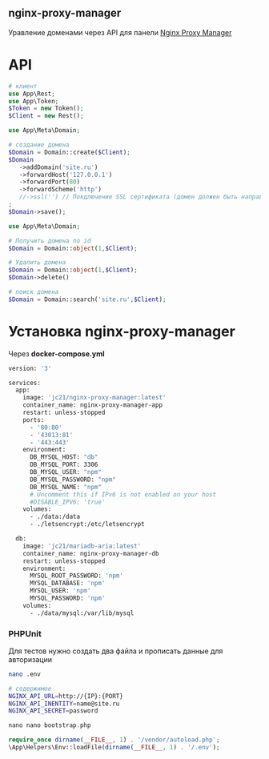 ## nginx-proxy-manager

Уравление доменами через API для панели [Nginx Proxy Manager](https://nginxproxymanager.com/)

# API

```php
# клиент
use App\Rest;
use App\Token;
$Token = new Token();
$Client = new Rest();
```

```php
use App\Meta\Domain;

# создание домена
$Domain = Domain::create($Client);
$Domain
   ->addDomain('site.ru')
   ->forwardHost('127.0.0.1')
   ->forwardPort(80)
   ->forwardScheme('http')
   //->ssl('') // Покдлючение SSL сертификата (домен должен быть направлен на сервер)
;
$Domain->save();
```

```php
use App\Meta\Domain;

# Получить домена по id
$Domain = Domain::object(1,$Client);

# Удалить домена
$Domain = Domain::object(1,$Client);
$Domain->delete()

# поиск домена
$Domain = Domain::search('site.ru',$Client);

```

# Установка nginx-proxy-manager

Через **docker-compose.yml**

```bash
version: '3'

services:
  app:
    image: 'jc21/nginx-proxy-manager:latest'
    container_name: nginx-proxy-manager-app
    restart: unless-stopped
    ports:
      - '80:80'
      - '43013:81'
      - '443:443'
    environment:
      DB_MYSQL_HOST: "db"
      DB_MYSQL_PORT: 3306
      DB_MYSQL_USER: "npm"
      DB_MYSQL_PASSWORD: "npm"
      DB_MYSQL_NAME: "npm"
      # Uncomment this if IPv6 is not enabled on your host
      #DISABLE_IPV6: 'true'
    volumes:
      - ./data:/data
      - ./letsencrypt:/etc/letsencrypt

  db:
    image: 'jc21/mariadb-aria:latest'
    container_name: nginx-proxy-manager-db
    restart: unless-stopped
    environment:
      MYSQL_ROOT_PASSWORD: 'npm'
      MYSQL_DATABASE: 'npm'
      MYSQL_USER: 'npm'
      MYSQL_PASSWORD: 'npm'
    volumes:
      - ./data/mysql:/var/lib/mysql

```

### PHPUnit

Для тестов нужно создать два файла и прописать данные для авторизации

```bash
nano .env

# содержимое
NGINX_API_URL=http://{IP}:{PORT}
NGINX_API_INENTITY=name@site.ru
NGINX_API_SECRET=password
```

```php
nano nano bootstrap.php

require_once dirname(__FILE__, 1) . '/vendor/autoload.php';
\App\Helpers\Env::loadFile(dirname(__FILE__, 1) . '/.env');

```
